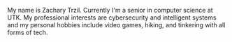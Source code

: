 My name is Zachary Trzil. Currently I'm a senior in computer science at UTK. My
professional interests are cybersecurity and intelligent systems and my personal
hobbies include video games, hiking, and tinkering with all forms of tech. 
